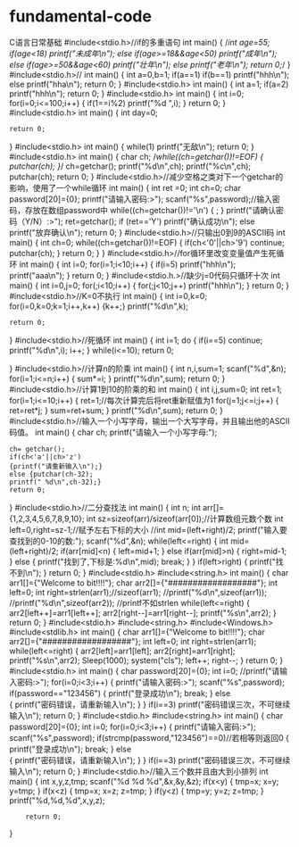 # fundamental-code
C语言日常基础
#include<stdio.h>//if的多重语句
int main()
{
	/*int age=55;
	if(age<18) printf("未成年\n");
	else if(age>=18&&age<50) printf("成年\n");
	else if(age>=50&&age<60) printf("壮年\n");
	else  printf("老年\n");
	return 0;*/
}
#include<stdio.h>//
int main()
{
	int a=0,b=1;
	if(a==1)
	if(b==1) printf("hhh\n");
	else
		printf("hha\n");
	return 0;
}
#include<stdio.h>
int main()
{
	int a=1;
	if(a=2) printf("hhh\n");
	return 0;
}
#include<stdio.h>
int main()
{
	int i=0;
	for(i=0;i<=100;i++)
	{
		if(1==i%2) printf("%d ",i);
	}
	return 0; 
}
#include<stdio.h>
int main()
{
	int day=0;

	return 0;
}
#include<stdio.h>
int main()
{
	while(1)
		printf("无敌\n");
	return 0;
}
#include<stdio.h>
int main()
{
    char ch;
	/*while((ch=getchar())!=EOF)
	{	putchar(ch);
	}*/
	ch=getchar();
	printf("%d\n",ch);
	printf("%c\n",ch);
	putchar(ch);
	return 0;
}
#include<stdio.h>//减少空格之类对下一个getchar的影响，使用了一个while循环
int main()
{
	int ret =0;
	int ch=0;
	char password[20]={0};
	printf("请输入密码:>");
	scanf("%s",password);//输入密码，存放在数组password中
	while((ch=getchar())!='\n')
	{
		;
	}
	printf("请确认密码（Y/N）:>");
	ret=getchar();
	if (ret=='Y') printf("确认成功\n");
	else printf("放弃确认\n");
    return 0;
}
#include<stdio.h>//只输出0到9的ASCII码
int main()
{
	int ch=0;
	while((ch=getchar())!=EOF)
	{
		if(ch<'0'||ch>'9')
			continue;
		putchar(ch);
	}
	return 0;
}
}
#include<stdio.h>//for循环里改变变量值产生死循环
int main()
{
	int i=0;
	for(i=1;i<10;i++)
	{
		if(i=5)
			printf("hhh\n");
		printf("aaa\n");
	}
	return 0;
}
#include<stdio.h.>//缺少j=0代码只循环十次
int main()
{
	int i=0,j=0;
	for(;i<10;i++)
	{
		for(;j<10;j++)
			printf("hhh\n");
	}
	return 0;
}
#include<stdio.h>//K=0不执行
int main()
{
	int i=0,k=0;
	for(i=0,k=0;k=1;i++,k++)
	{k++;}
	printf("%d\n",k);
	
	return 0;
}
#include<stdio.h>//死循环
int main()
{
	int i=1;
	do
	{
		if(i==5) continue;
		printf("%d\n",i);
		i++;
	}
	while(i<=10);
		return 0;

}
#include<stdio.h>//计算n的阶乘
int main()
{
	int n,i,sum=1;
	scanf("%d",&n);
	for(i=1;i<=n;i++)
	{
		sum*=i;
	}
	printf("%d\n",sum);
	return 0;
}
#include<stdio.h>//计算1到10的阶乘的和
int main()
{
	int i,j,sum=0;
	int ret=1;
	for(i=1;i<=10;i++)
	{
		ret=1;//每次计算完后将ret重新赋值为1
		for(j=1;j<=i;j++)
		{
			ret=ret*j;
		}
		sum=ret+sum;
	}
	printf("%d\n",sum);
	return 0;
}
#include<stdio.h>//输入一个小写字母，输出一个大写字母，并且输出他的ASCII码值。
int main()
{
	char ch;
	printf("请输入一个小写字母:");

	ch=	getchar();
	if(ch<'a'||ch>'z') 
	{printf("请重新输入\n");}
	else {putchar(ch-32);
	printf(" %d\n",ch-32);}
	return 0;
}
#include<stdio.h>//二分查找法
int main()
{
	int n;
	int arr[]={1,2,3,4,5,6,7,8,9,10};
	int sz=sizeof(arr)/sizeof(arr[0]);//计算数组元数个数
	int left=0,right=sz-1;//赋予左右下标的大小
	//int mid=(left+right)/2;
	printf("输入要查找到的0-10的数:");
	scanf("%d",&n);
	while(left<=right)
  {
	int mid=(left+right)/2;
	if(arr[mid]<n) 
	{
		left=mid+1;
	}
	else if(arr[mid]>n)
	{
		right=mid-1;
	}
	else 
	{
		printf("找到了,下标是:%d\n",mid);
		break;
	}
  }
    if(left>right)
		{
			printf("找不到\n");
	    }
			return 0;
}
#include<stdio.h>
#include<string.h>
int main()
{
	char arr1[]={"Welcome to bit!!!!"};
	char arr2[]={"##################"};
	int left=0;
	int right=strlen(arr1);//sizeof(arr1);
	//printf("%d\n",sizeof(arr1));
	//printf("%d\n",sizeof(arr2));
	//printf不如strlen
    while(left<=right)
	{
		arr2[left++]=arr1[left++];
		arr2[right--]=arr1[right--];
		printf("%s\n",arr2);
	}
	return 0;
}
#include<stdio.h>
#include<string.h>
#include<Windows.h>
#include<stdlib.h>
int main()
{
	char arr1[]={"Welcome to bit!!!!"};
	char arr2[]={"##################"};
	int left=0;
	int right=strlen(arr1);
    while(left<=right)
	{
		arr2[left]=arr1[left];
		arr2[right]=arr1[right];
		printf("%s\n",arr2);
		Sleep(1000);
		system("cls");
		left++;
		right--;
	}
	return 0;
}
#include<stdio.h>
int main()
{
	char password[20]={0};
	int i=0;
	//printf("请输入密码:>");
	for(i=0;i<3;i++)
	{
		printf("请输入密码:>");
		scanf("%s",password);
		if(password=="123456")
	   { 
		   printf("登录成功\n");
		   break;
	   }
		else                  
		{
			printf("密码错误，请重新输入\n");
		}
	}
	if(i==3) printf("密码错误三次，不可继续输入\n");
	return 0;
}
#include<stdio.h>
#include<string.h>
int main()
{
	char password[20]={0};
	int i=0;
	for(i=0;i<3;i++)
	{
		printf("请输入密码:>");
		scanf("%s",password);
		if(strcmp(password,"123456")==0)//若相等则返回0
	   { 
		   printf("登录成功\n");
		   break;
	   }
		else                  
		{
			printf("密码错误，请重新输入\n");
		}
	}
	if(i==3) printf("密码错误三次，不可继续输入\n");
	return 0;
}
#include<stdio.h>//输入三个数并且由大到小排列
int main()
{
	int x,y,z,tmp;
	scanf("%d %d %d",&x,&y,&z);
	if(x<y) 
	{
		tmp=x;
		x=y;
		y=tmp;
	}
	if(x<z)
	{
		tmp=x;
		x=z;
		z=tmp;
	}
	if(y<z)
	{
		tmp=y;
		y=z;
		z=tmp;
	}
    printf("%d,%d,%d",x,y,z);

		return 0;
}
